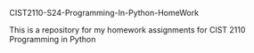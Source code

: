 CIST2110-S24-Programming-In-Python-HomeWork

This is a repository for my homework assignments for CIST 2110 Programming in Python

